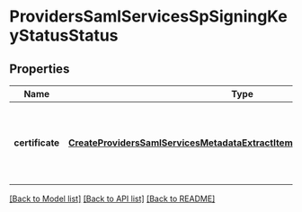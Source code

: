 # ProvidersSamlServicesSpSigningKeyStatusStatus

## Properties
Name | Type | Description | Notes
------------ | ------------- | ------------- | -------------
**certificate** | [**CreateProvidersSamlServicesMetadataExtractItemResponseSigningCertificate**](CreateProvidersSamlServicesMetadataExtractItemResponseSigningCertificate.md) | The signing certificate being used to sign messages from the cluster. | [optional] 

[[Back to Model list]](../README.md#documentation-for-models) [[Back to API list]](../README.md#documentation-for-api-endpoints) [[Back to README]](../README.md)


